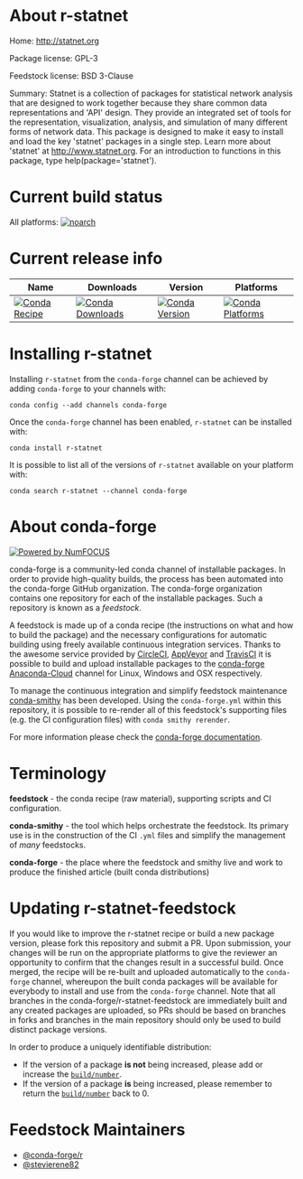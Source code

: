 <!--
# -*- mode: jinja -*-
-->

About r-statnet
===============

Home: http://statnet.org

Package license: GPL-3

Feedstock license: BSD 3-Clause

Summary: Statnet is a collection of packages for statistical network analysis that are  designed to work together because they share common data representations and 'API'  design.  They provide an integrated set of tools for the representation,  visualization, analysis, and simulation of many different forms of network data.   This package is designed to make it easy to install and load the  key 'statnet' packages in a single step.  Learn more about 'statnet'  at <http://www.statnet.org>.  For an introduction to functions in this package,  type help(package='statnet').



Current build status
====================

All platforms:
[![noarch](https://img.shields.io/circleci/project/github/conda-forge/r-statnet-feedstock/master.svg?label=noarch)](https://circleci.com/gh/conda-forge/r-statnet-feedstock)

Current release info
====================

| Name | Downloads | Version | Platforms |
| --- | --- | --- | --- |
| [![Conda Recipe](https://img.shields.io/badge/recipe-r--statnet-green.svg)](https://anaconda.org/conda-forge/r-statnet) | [![Conda Downloads](https://img.shields.io/conda/dn/conda-forge/r-statnet.svg)](https://anaconda.org/conda-forge/r-statnet) | [![Conda Version](https://img.shields.io/conda/vn/conda-forge/r-statnet.svg)](https://anaconda.org/conda-forge/r-statnet) | [![Conda Platforms](https://img.shields.io/conda/pn/conda-forge/r-statnet.svg)](https://anaconda.org/conda-forge/r-statnet) |

Installing r-statnet
====================

Installing `r-statnet` from the `conda-forge` channel can be achieved by adding `conda-forge` to your channels with:

```
conda config --add channels conda-forge
```

Once the `conda-forge` channel has been enabled, `r-statnet` can be installed with:

```
conda install r-statnet
```

It is possible to list all of the versions of `r-statnet` available on your platform with:

```
conda search r-statnet --channel conda-forge
```


About conda-forge
=================

[![Powered by NumFOCUS](https://img.shields.io/badge/powered%20by-NumFOCUS-orange.svg?style=flat&colorA=E1523D&colorB=007D8A)](http://numfocus.org)

conda-forge is a community-led conda channel of installable packages.
In order to provide high-quality builds, the process has been automated into the
conda-forge GitHub organization. The conda-forge organization contains one repository
for each of the installable packages. Such a repository is known as a *feedstock*.

A feedstock is made up of a conda recipe (the instructions on what and how to build
the package) and the necessary configurations for automatic building using freely
available continuous integration services. Thanks to the awesome service provided by
[CircleCI](https://circleci.com/), [AppVeyor](https://www.appveyor.com/)
and [TravisCI](https://travis-ci.org/) it is possible to build and upload installable
packages to the [conda-forge](https://anaconda.org/conda-forge)
[Anaconda-Cloud](https://anaconda.org/) channel for Linux, Windows and OSX respectively.

To manage the continuous integration and simplify feedstock maintenance
[conda-smithy](https://github.com/conda-forge/conda-smithy) has been developed.
Using the ``conda-forge.yml`` within this repository, it is possible to re-render all of
this feedstock's supporting files (e.g. the CI configuration files) with ``conda smithy rerender``.

For more information please check the [conda-forge documentation](https://conda-forge.org/docs/).

Terminology
===========

**feedstock** - the conda recipe (raw material), supporting scripts and CI configuration.

**conda-smithy** - the tool which helps orchestrate the feedstock.
                   Its primary use is in the construction of the CI ``.yml`` files
                   and simplify the management of *many* feedstocks.

**conda-forge** - the place where the feedstock and smithy live and work to
                  produce the finished article (built conda distributions)


Updating r-statnet-feedstock
============================

If you would like to improve the r-statnet recipe or build a new
package version, please fork this repository and submit a PR. Upon submission,
your changes will be run on the appropriate platforms to give the reviewer an
opportunity to confirm that the changes result in a successful build. Once
merged, the recipe will be re-built and uploaded automatically to the
`conda-forge` channel, whereupon the built conda packages will be available for
everybody to install and use from the `conda-forge` channel.
Note that all branches in the conda-forge/r-statnet-feedstock are
immediately built and any created packages are uploaded, so PRs should be based
on branches in forks and branches in the main repository should only be used to
build distinct package versions.

In order to produce a uniquely identifiable distribution:
 * If the version of a package **is not** being increased, please add or increase
   the [``build/number``](https://conda.io/docs/user-guide/tasks/build-packages/define-metadata.html#build-number-and-string).
 * If the version of a package **is** being increased, please remember to return
   the [``build/number``](https://conda.io/docs/user-guide/tasks/build-packages/define-metadata.html#build-number-and-string)
   back to 0.

Feedstock Maintainers
=====================

* [@conda-forge/r](https://github.com/conda-forge/r/)
* [@stevierene82](https://github.com/stevierene82/)

